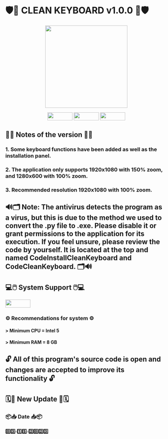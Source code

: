 # 🛡️💉   CLEAN KEYBOARD        v1.0.0   💉🛡️


<p align="center">
  <img width="256" height="256" src="https://i.imgur.com/JiBlPaT.png">
</p>


<p align="center">
  <img width="78" height="25" src="https://i.imgur.com/Z8rsYDh.png">
  <img width="78" height="25" src="https://i.imgur.com/XcZMirD.png">
  <img width="78" height="25" src="https://i.imgur.com/omeEsEY.png">
</p>

## 📝📃   Notes of the version   📃📝

### 1. Some keyboard functions have been added as well as the installation panel.
### 2. The application only supports 1920x1080 with 150% zoom, and 1280x600 with 100% zoom.
### 3. Recommended resolution 1920x1080 with 100% zoom.

## 🔊🗂️   Note: The antivirus detects the program as a virus, but this is due to the method we used to convert the .py file to .exe. Please disable it or grant permissions to the application for its execution. If you feel unsure, please review the code by yourself. It is located at the top and named CodeInstallCleanKeyboard and CodeCleanKeyboard.   🗂️🔊


## 💻🖱️   System Support   🖱️💻

<img width="78" height="25" src="https://i.imgur.com/omeEsEY.png">

### ⚙️   Recommendations for system   ⚙️

#### > Minimum CPU = Intel 5
#### > Minimum RAM = 8 GB

## 🔓   All of this program's source code is open and changes are accepted to improve its functionality   🔓
## 🗓️📅   New Update   📅🗓️

### 📦📥   Date   📥📦

#### 0️⃣3️⃣▫️1️⃣5️⃣▫️2️⃣0️⃣2️⃣3️⃣
